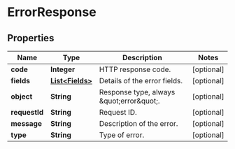 
# ErrorResponse

## Properties
Name | Type | Description | Notes
------------ | ------------- | ------------- | -------------
**code** | **Integer** | HTTP response code. |  [optional]
**fields** | [**List&lt;Fields&gt;**](Fields.md) | Details of the error fields. |  [optional]
**object** | **String** | Response type, always \&quot;error\&quot;. |  [optional]
**requestId** | **String** | Request ID. |  [optional]
**message** | **String** | Description of the error. |  [optional]
**type** | **String** | Type of error. |  [optional]



